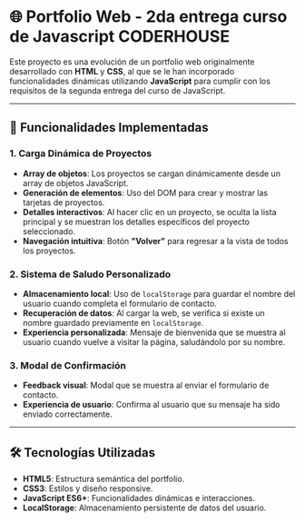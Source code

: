 # 🌐 Portfolio Web - 2da entrega curso de Javascript CODERHOUSE

Este proyecto es una evolución de un portfolio web originalmente desarrollado con **HTML** y **CSS**, al que se le han incorporado funcionalidades dinámicas utilizando **JavaScript** para cumplir con los requisitos de la segunda entrega del curso de JavaScript.

---

## 🚀 Funcionalidades Implementadas

### 1. Carga Dinámica de Proyectos

- **Array de objetos**: Los proyectos se cargan dinámicamente desde un array de objetos JavaScript.
- **Generación de elementos**: Uso del DOM para crear y mostrar las tarjetas de proyectos.
- **Detalles interactivos**: Al hacer clic en un proyecto, se oculta la lista principal y se muestran los detalles específicos del proyecto seleccionado.
- **Navegación intuitiva**: Botón **"Volver"** para regresar a la vista de todos los proyectos.

### 2. Sistema de Saludo Personalizado

- **Almacenamiento local**: Uso de `localStorage` para guardar el nombre del usuario cuando completa el formulario de contacto.
- **Recuperación de datos**: Al cargar la web, se verifica si existe un nombre guardado previamente en `localStorage`.
- **Experiencia personalizada**: Mensaje de bienvenida que se muestra al usuario cuando vuelve a visitar la página, saludándolo por su nombre.

### 3. Modal de Confirmación

- **Feedback visual**: Modal que se muestra al enviar el formulario de contacto.
- **Experiencia de usuario**: Confirma al usuario que su mensaje ha sido enviado correctamente.

---

## 🛠️ Tecnologías Utilizadas

- **HTML5**: Estructura semántica del portfolio.
- **CSS3**: Estilos y diseño responsive.
- **JavaScript ES6+**: Funcionalidades dinámicas e interacciones.
- **LocalStorage**: Almacenamiento persistente de datos del usuario.
